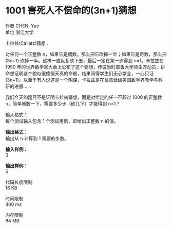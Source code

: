 # 1001 害死人不偿命的(3n+1)猜想 #


作者 CHEN, Yue<br>
单位 浙江大学


卡拉兹(Callatz)猜想：


对任何一个正整数 n，如果它是偶数，那么把它砍掉一半；如果它是奇数，那么把 (3n+1) 砍掉一半。这样一直反复砍下去，最后一定在某一步得到 n=1。卡拉兹在 1950 年的世界数学家大会上公布了这个猜想，传说当时耶鲁大学师生齐动员，拼命想证明这个貌似很傻很天真的命题，结果闹得学生们无心学业，一心只证 (3n+1)，以至于有人说这是一个阴谋，卡拉兹是在蓄意延缓美国数学界教学与科研的进展……


我们今天的题目不是证明卡拉兹猜想，而是对给定的任一不超过 1000 的正整数 n，简单地数一下，需要多少步（砍几下）才能得到 n=1？


输入格式：<br>
每个测试输入包含 1 个测试用例，即给出正整数 n 的值。


**输出格式：**<br>
输出从 n 计算到 1 需要的步数。


**输入样例：**<br>
3


**输出样例：**<br>
5


代码长度限制<br>
16 KB


时间限制<br>
400 ms


内存限制<br>
64 MB
